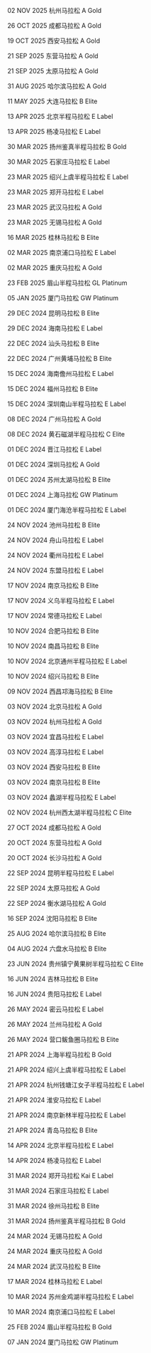 
02 NOV 2025	杭州马拉松  A  Gold

26 OCT 2025	成都马拉松  A  Gold

19 OCT 2025	西安马拉松  A  Gold

21 SEP 2025	东营马拉松  A  Gold

21 SEP 2025	太原马拉松  A  Gold

31 AUG 2025	哈尔滨马拉松  A  Gold

11 MAY 2025	大连马拉松  B  Elite

13 APR 2025	北京半程马拉松  E  Label

13 APR 2025	杨凌马拉松  E  Label

30 MAR 2025	扬州鉴真半程马拉松  B  Gold

30 MAR 2025	石家庄马拉松  E  Label

23 MAR 2025	绍兴上虞半程马拉松  E  Label

23 MAR 2025	郑开马拉松  E  Label

23 MAR 2025	武汉马拉松  A  Gold

23 MAR 2025	无锡马拉松  A  Gold

16 MAR 2025	桂林马拉松  B  Elite

02 MAR 2025	南京浦口马拉松  E  Label

02 MAR 2025	重庆马拉松  A  Gold

23 FEB 2025	眉山半程马拉松  GL  Platinum

05 JAN 2025	厦门马拉松  GW  Platinum

29 DEC 2024	昆明马拉松  B  Elite

29 DEC 2024	海南马拉松  E  Label

22 DEC 2024	汕头马拉松  B  Elite

22 DEC 2024	广州黄埔马拉松  B  Elite

15 DEC 2024	海南儋州马拉松  E  Label

15 DEC 2024	福州马拉松  B  Elite

15 DEC 2024	深圳南山半程马拉松  E  Label

08 DEC 2024	广州马拉松  A  Gold

08 DEC 2024	黄石磁湖半程马拉松  C  Elite

01 DEC 2024	晋江马拉松  E  Label

01 DEC 2024	深圳马拉松  A  Gold

01 DEC 2024	苏州太湖马拉松  B  Elite

01 DEC 2024	上海马拉松  GW  Platinum

01 DEC 2024	厦门海沧半程马拉松  E  Label

24 NOV 2024	池州马拉松  B  Elite

24 NOV 2024	舟山马拉松  E  Label

24 NOV 2024	衢州马拉松  E  Label

24 NOV 2024	东盟马拉松  E  Label

17 NOV 2024	南京马拉松  B  Elite

17 NOV 2024	义乌半程马拉松  E  Label

17 NOV 2024	常德马拉松  E  Label

10 NOV 2024	合肥马拉松  B  Elite

10 NOV 2024	南昌马拉松  B  Elite

10 NOV 2024	北京通州半程马拉松  E  Label

10 NOV 2024	绍兴马拉松  B  Elite

09 NOV 2024	西昌邛海马拉松  B  Elite

03 NOV 2024	北京马拉松  A  Gold

03 NOV 2024	杭州马拉松  A  Gold

03 NOV 2024	宜昌马拉松  E  Label

03 NOV 2024	高淳马拉松  E  Label

03 NOV 2024	西安马拉松  B  Elite

03 NOV 2024	南京马拉松  B  Elite

03 NOV 2024	蠡湖半程马拉松  E  Label

02 NOV 2024	杭州西太湖半程马拉松  C  Elite

27 OCT 2024	成都马拉松  A  Gold

20 OCT 2024	东营马拉松  A  Gold

20 OCT 2024	长沙马拉松  A  Gold

22 SEP 2024	昆明半程马拉松  E  Label

22 SEP 2024	太原马拉松  A  Gold

22 SEP 2024	衡水湖马拉松  A  Gold

16 SEP 2024	沈阳马拉松  B  Elite

25 AUG 2024	哈尔滨马拉松  B  Elite

04 AUG 2024	六盘水马拉松  B  Elite

23 JUN 2024	贵州镇宁黄果树半程马拉松  C  Elite

16 JUN 2024	吉林马拉松  B  Elite

16 JUN 2024	贵阳马拉松  E  Label

26 MAY 2024	密云马拉松  E  Label

26 MAY 2024	兰州马拉松  A  Gold

26 MAY 2024	营口鲅鱼圈马拉松  B  Elite

21 APR 2024	上海半程马拉松  B  Gold

21 APR 2024	绍兴上虞半程马拉松  E  Label

21 APR 2024	杭州钱塘江女子半程马拉松  E  Label

21 APR 2024	淮安马拉松  E  Label

21 APR 2024	南京新林半程马拉松  E  Label

21 APR 2024	青岛马拉松  B  Elite

14 APR 2024	北京半程马拉松  E  Label

14 APR 2024	杨凌马拉松  E  Label

31 MAR 2024	郑开马拉松 Kai  E  Label

31 MAR 2024	石家庄马拉松  E  Label

31 MAR 2024	徐州马拉松  B  Elite

31 MAR 2024	扬州鉴真半程马拉松  B  Gold

24 MAR 2024	无锡马拉松  A  Gold

24 MAR 2024	重庆马拉松  A  Gold

24 MAR 2024	武汉马拉松  B  Elite

17 MAR 2024	桂林马拉松  E  Label

10 MAR 2024	苏州金鸡湖半程马拉松  E  Label

10 MAR 2024	南京浦口马拉松  E  Label

25 FEB 2024	眉山半程马拉松  B  Gold

07 JAN 2024	厦门马拉松  GW  Platinum
